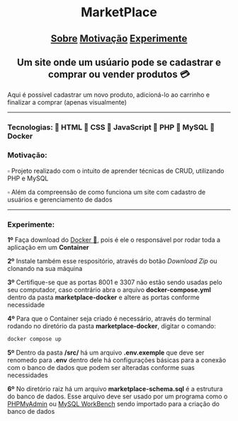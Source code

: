 <h1 align="center">MarketPlace</h1>

<h2 align="center"><a href='#Sobre'>Sobre</a> <a href='#Motivo'>Motivação</a> <a href='#Experimente'>Experimente</a></h2>

<h2 id='Sobre' align="center">Um site onde um usúario pode se cadastrar e comprar ou vender produtos 💳</h2>
<p>Aqui é possível cadastrar um novo produto, adicioná-lo ao carrinho e finalizar a comprar (apenas visualmente)</p>

<hr>
<h3>Tecnologias: 📑 HTML 📑 CSS 📑 JavaScript 📑 PHP 📑 MySQL 📑 Docker</h3>

<h3 id='Motivo'>Motivação:</h3>
<p> ▫️ Projeto realizado com o intuito de aprender técnicas de CRUD, utilizando PHP e MySQL</p> 
<p> ▫️ Além da compreensão de como funciona um site com cadastro de usuários e gerenciamento de dados</p> 

<hr>

<h3 id='Experimente'>Experimente:</h3>
<p><strong>1º</strong> Faça download do <a href='https://www.docker.com/products/docker-desktop/'>Docker 🐋</a>, pois é ele o responsável por rodar toda a aplicação em um <strong>Container</strong></p>
<p><strong>2º</strong> Instale também esse respositório, através do botão <i>Download Zip</i> ou clonando na sua máquina</p>
<p><strong>3º</strong> Certifique-se que as portas 8001 e 3307 não estão sendo usadas pelo seu computador, caso contrário abra o arquivo <strong>docker-compose.yml</strong> dentro da pasta <strong>marketplace-docker</strong> e altere as portas conforme necessidade</p>
<p><strong>4º</strong> Para que o Container seja criado é necessário, através do terminal rodando no diretório da pasta <strong>marketplace-docker</strong>, digitar o comando: <br>
  
```cmd
docker compose up
```
<p><strong>5º</strong> Dentro da pasta <strong>/src/</strong> há um arquivo <strong>.env.exemple</strong> que deve ser renomedo para <strong>.env</strong> dentro dele há configurações básicas para a conexão com o banco de dados que podem ser alteradas conforme suas necessidades</p>
<p><strong>6º</strong> No diretório raiz há um arquivo <strong>marketplace-schema.sql</strong> é a estrutura do banco de dados. Esse arquivo deve ser usado por um programa como o <a href='https://www.phpmyadmin.net/'>PHPMyAdmin</a> ou <a href='https://www.mysql.com/products/workbench/'>MySQL WorkBench</a> sendo importado para a criação do banco de dados</p>

</p>


